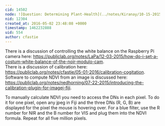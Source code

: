 ```yaml
---
cid: 14502
node: ![Question: Determining Plant-Health](../notes/Kiranay/10-15-2015/question-determining-plant-health)
nid: 12304
created_at: 2016-05-02 23:48:08 +0000
timestamp: 1462232888
uid: 554
author: cfastie
---
```


There is a discussion of controlling the white balance on the Raspberry Pi camera here: https://publiclab.org/notes/LaPa/12-03-2015/how-do-i-set-a-costum-white-balance-of-the-noir-modulo-cam.  
There is a discussion of calibration here: https://publiclab.org/notes/cfastie/05-01-2016/calibration-cogitation.   
Software to compute NDVI from an image is discussed here: https://publiclab.org/notes/nedhorning/07-22-2015/introducing-the-calibration-plugin-for-imagej-fiji.  

To manually calculate NDVI you need to access the DNs in each pixel. To do it for one pixel, open any jpeg in Fiji and the three DNs (R, G, B) are displayed for the pixel the mouse is hovering over. For a blue filter, use the R number for NIR and the B number for VIS and plug them into the NDVI formula. Repeat for all five million pixels.